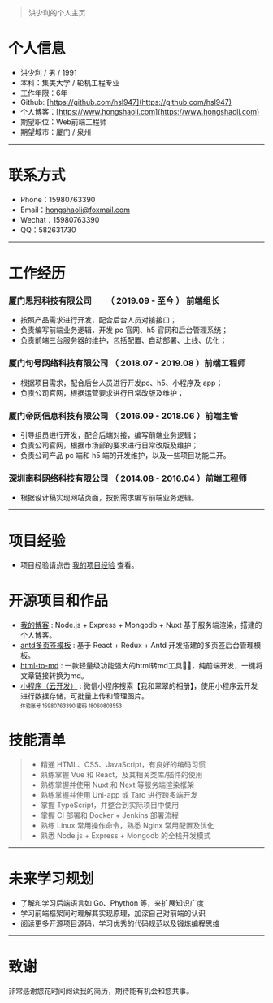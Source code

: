 
> 洪少利的个人主页

# 个人信息

 - 洪少利 / 男 / 1991
 - 本科：集美大学 / 轮机工程专业
 - 工作年限：6年
 - Github: [https://github.com/hsl947](https://github.com/hsl947)
 - 个人博客：[https://www.hongshaoli.com](https://www.hongshaoli.com)
 - 期望职位：Web前端工程师
 - 期望城市：厦门 / 泉州

---

# 联系方式

- Phone：15980763390
- Email：[hongshaoli@foxmail.com](mailto:hongshaoli@foxmail.com)
- Wechat：15980763390
- QQ：582631730

---

# 工作经历


### 厦门思冠科技有限公司 &#x3000;&#x3000;（ 2019.09 - 至今 ） 前端组长

- 按照产品需求进行开发，配合后台人员对接接口；
- 负责编写前端业务逻辑，开发 pc 官网、h5 官网和后台管理系统；
- 负责前端三台服务器的维护，包括配置、自动部署、上线、优化；

### 厦门句号网络科技有限公司 （ 2018.07 - 2019.08 ）前端工程师

 - 根据项目需求，配合后台人员进行开发pc、h5、小程序及 app；
 - 负责公司官网，根据运营要求进行日常改版及维护；

### 厦门帝网信息科技有限公司 （ 2016.09 - 2018.06 ）前端主管

 - 引导组员进行开发，配合后端对接，编写前端业务逻辑；
 - 负责公司官网，根据市场部的要求进行日常改版及维护；
 - 负责公司产品 pc 端和 h5 端的开发维护，以及一些项目功能二开。

### 深圳南科网络科技有限公司 （ 2014.08 - 2016.04 ）前端工程师

 - 根据设计稿实现网站页面，按照需求编写前端业务逻辑。


---

# 项目经验

 - 项目经验请点击 [我的项目经验](https://www.hongshaoli.com/project) 查看。

# 开源项目和作品

 - [我的博客](https://www.hongshaoli.com) : Node.js + Express + Mongodb + Nuxt 基于服务端渲染，搭建的个人博客。
 - [antd多页签模板](https://www.hongshaoli.com/antd-admin) : 基于 React + Redux + Antd 开发搭建的多页签后台管理模板。
 - [html-to-md](https://www.helloworld.net/html2md) : 一款轻量级功能强大的html转md工具💪🏻，纯前端开发，一键将文章链接转换为md。
 - [小程序（云开发）](#) : 微信小程序搜索【我和翠翠的相册】，使用小程序云开发进行数据存储，可批量上传和管理图片。
    <br /> <font size="1">体验账号 15980763390 密码 18060803553</font>

# 技能清单

> - 精通 HTML、CSS、JavaScript，有良好的编码习惯
> - 熟练掌握 Vue 和 React，及其相关类库/插件的使用
> - 熟练掌握并使用 Nuxt 和 Next 等服务端渲染框架
> - 熟练掌握并使用 Uni-app 或 Taro 进行跨多端开发
> - 掌握 TypeScript，并整合到实际项目中使用
> - 掌握 CI 部署和 Docker + Jenkins 部署流程
> - 熟练 Linux 常用操作命令，熟悉 Nginx 常用配置及优化
> - 熟悉 Node.js + Express + Mongodb  的全栈开发模式

---

# 未来学习规划

- 了解和学习后端语言如 Go、Phython 等，来扩展知识广度
- 学习前端框架同时理解其实现原理，加深自己对前端的认识
- 阅读更多开源项目源码，学习优秀的代码规范以及锻炼编程思维


---

# 致谢
非常感谢您花时间阅读我的简历，期待能有机会和您共事。
